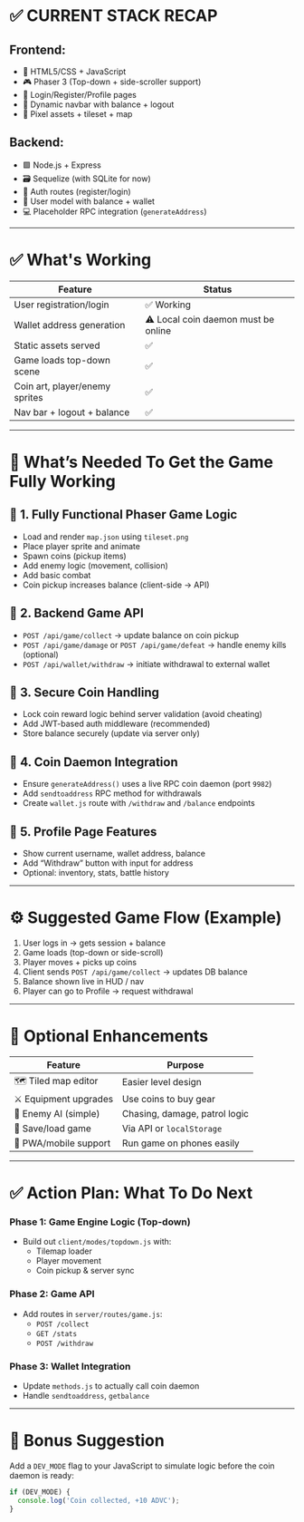 # ✅ CURRENT STACK RECAP

## Frontend:
- 🧱 HTML5/CSS + JavaScript  
- 🎮 Phaser 3 (Top-down + side-scroller support)  
- 🔐 Login/Register/Profile pages  
- 🧭 Dynamic navbar with balance + logout  
- 🎨 Pixel assets + tileset + map  

## Backend:
- 🟩 Node.js + Express  
- 🗃️ Sequelize (with SQLite for now)  
- 🔐 Auth routes (register/login)  
- 👤 User model with balance + wallet  
- 💻 Placeholder RPC integration (`generateAddress`)  

---

# ✅ What's Working

| Feature                    | Status                                        |
|---------------------------|-----------------------------------------------|
| User registration/login   | ✅ Working                                    |
| Wallet address generation | ⚠️ Local coin daemon must be online          |
| Static assets served      | ✅                                             |
| Game loads top-down scene | ✅                                             |
| Coin art, player/enemy sprites | ✅                                       |
| Nav bar + logout + balance| ✅                                             |

---

# 🔧 What’s Needed To Get the Game Fully Working

## 🔲 1. Fully Functional Phaser Game Logic
- Load and render `map.json` using `tileset.png`
- Place player sprite and animate
- Spawn coins (pickup items)
- Add enemy logic (movement, collision)
- Add basic combat
- Coin pickup increases balance (client-side → API)

## 🔲 2. Backend Game API
- `POST /api/game/collect` → update balance on coin pickup  
- `POST /api/game/damage` or `POST /api/game/defeat` → handle enemy kills (optional)  
- `POST /api/wallet/withdraw` → initiate withdrawal to external wallet  

## 🔲 3. Secure Coin Handling
- Lock coin reward logic behind server validation (avoid cheating)  
- Add JWT-based auth middleware (recommended)  
- Store balance securely (update via server only)  

## 🔲 4. Coin Daemon Integration
- Ensure `generateAddress()` uses a live RPC coin daemon (port `9982`)  
- Add `sendtoaddress` RPC method for withdrawals  
- Create `wallet.js` route with `/withdraw` and `/balance` endpoints  

## 🔲 5. Profile Page Features
- Show current username, wallet address, balance  
- Add “Withdraw” button with input for address  
- Optional: inventory, stats, battle history  

---

# ⚙️ Suggested Game Flow (Example)
1. User logs in → gets session + balance  
2. Game loads (top-down or side-scroll)  
3. Player moves + picks up coins  
4. Client sends `POST /api/game/collect` → updates DB balance  
5. Balance shown live in HUD / nav  
6. Player can go to Profile → request withdrawal  

---

# 🚀 Optional Enhancements

| Feature               | Purpose                                  |
|----------------------|-------------------------------------------|
| 🗺️ Tiled map editor | Easier level design                      |
| ⚔️ Equipment upgrades| Use coins to buy gear                    |
| 🧠 Enemy AI (simple) | Chasing, damage, patrol logic            |
| 💾 Save/load game    | Via API or `localStorage`                |
| 📱 PWA/mobile support| Run game on phones easily                |

---

# ✅ Action Plan: What To Do Next

### Phase 1: Game Engine Logic (Top-down)
- Build out `client/modes/topdown.js` with:
  - Tilemap loader  
  - Player movement  
  - Coin pickup & server sync  

### Phase 2: Game API
- Add routes in `server/routes/game.js`:  
  - `POST /collect`  
  - `GET /stats`  
  - `POST /withdraw`  

### Phase 3: Wallet Integration
- Update `methods.js` to actually call coin daemon  
- Handle `sendtoaddress`, `getbalance`  

---

# 🧠 Bonus Suggestion

Add a `DEV_MODE` flag to your JavaScript to simulate logic before the coin daemon is ready:

```js
if (DEV_MODE) {
  console.log('Coin collected, +10 ADVC');
}
```
